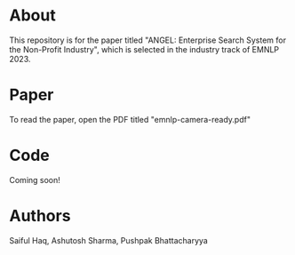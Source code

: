 # About
This repository is for the paper titled "ANGEL: Enterprise Search System for the Non-Profit Industry", which is selected in the industry track of EMNLP 2023.

# Paper
To read the paper, open the PDF titled "emnlp-camera-ready.pdf"

# Code
Coming soon!

# Authors
Saiful Haq, Ashutosh Sharma, Pushpak Bhattacharyya
